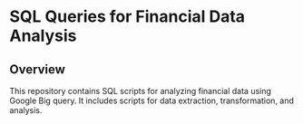 # SQL Queries for Financial Data Analysis

## Overview
This repository contains SQL scripts for analyzing financial data using Google Big query. It includes scripts for data extraction, transformation, and analysis.
